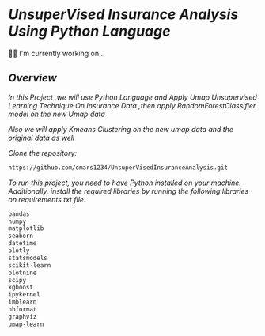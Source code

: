 # *UnsuperVised Insurance Analysis Using Python Language*

👩‍💻 I'm currently working on...

## *Overview*

*In this Project ,we will use Python Language and Apply Umap Unsupervised Learning Technique On Insurance Data ,then apply RandomForestClassifier model on the new Umap data*

*Also we will apply Kmeans Clustering on the new umap data and the original data as well*



*Clone the repository:*

```bash
https://github.com/omars1234/UnsuperVisedInsuranceAnalysis.git
```

*To run this project, you need to have Python installed on your machine. Additionally, install the required libraries by running the following libraries on requirements.txt file:*

```bash
pandas
numpy
matplotlib
seaborn
datetime
plotly
statsmodels
scikit-learn
plotnine
scipy
xgboost
ipykernel
imblearn
nbformat
graphviz
umap-learn
```

